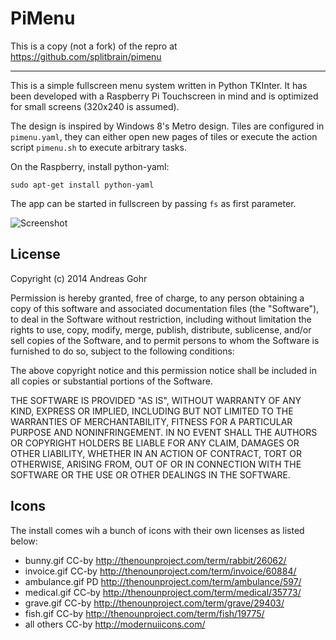 PiMenu
======

This is a copy (not a fork) of the repro at https://github.com/splitbrain/pimenu

---

This is a simple fullscreen menu system written in Python TKInter. It has been
developed with a Raspberry Pi Touchscreen in mind and is optimized for small
screens (320x240 is assumed).

The design is inspired by Windows 8's Metro design. Tiles are configured in
```pimenu.yaml```, they can either open new pages of tiles or execute the action
script ```pimenu.sh``` to execute arbitrary tasks.

On the Raspberry, install python-yaml:

    sudo apt-get install python-yaml

The app can be started in fullscreen by passing ```fs``` as first parameter.

![Screenshot](screenshot.png)

License
-------

Copyright (c) 2014 Andreas Gohr

Permission is hereby granted, free of charge, to any person obtaining a copy
of this software and associated documentation files (the "Software"), to deal
in the Software without restriction, including without limitation the rights
to use, copy, modify, merge, publish, distribute, sublicense, and/or sell
copies of the Software, and to permit persons to whom the Software is
furnished to do so, subject to the following conditions:

The above copyright notice and this permission notice shall be included in
all copies or substantial portions of the Software.

THE SOFTWARE IS PROVIDED "AS IS", WITHOUT WARRANTY OF ANY KIND, EXPRESS OR
IMPLIED, INCLUDING BUT NOT LIMITED TO THE WARRANTIES OF MERCHANTABILITY,
FITNESS FOR A PARTICULAR PURPOSE AND NONINFRINGEMENT. IN NO EVENT SHALL THE
AUTHORS OR COPYRIGHT HOLDERS BE LIABLE FOR ANY CLAIM, DAMAGES OR OTHER
LIABILITY, WHETHER IN AN ACTION OF CONTRACT, TORT OR OTHERWISE, ARISING FROM,
OUT OF OR IN CONNECTION WITH THE SOFTWARE OR THE USE OR OTHER DEALINGS IN
THE SOFTWARE.

Icons
-----

The install comes wih a bunch of icons with their own licenses as listed below:

* bunny.gif     CC-by   http://thenounproject.com/term/rabbit/26062/
* invoice.gif   CC-by   http://thenounproject.com/term/invoice/60884/
* ambulance.gif PD      http://thenounproject.com/term/ambulance/597/
* medical.gif   CC-by   http://thenounproject.com/term/medical/35773/
* grave.gif     CC-by   http://thenounproject.com/term/grave/29403/
* fish.gif      CC-by   http://thenounproject.com/term/fish/19775/
* all others    CC-by   http://modernuiicons.com/
